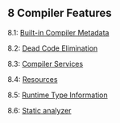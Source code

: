 ## 8 Compiler Features

8.1: [Built-in Compiler Metadata](cr-metadata.md)

8.2: [Dead Code Elimination](cr-dce.md)

8.3: [Compiler Services](cr-completion.md)

8.4: [Resources](cr-resources.md)

8.5: [Runtime Type Information](cr-rtti.md)

8.6: [Static analyzer](cr-static-analyzer.md)
